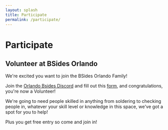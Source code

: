 ```yaml
---
layout: splash
title: Participate
permalink: /participate/
---
```


# Participate

## Volunteer at BSides Orlando
We're excited you want to join the BSides Orlando Family!

Join the <a href="https://discord.gg/rQQxBqr9FM" target="_blank" rel="noopener noreferrer">Orlando Bsides Discord</a> and fill out this <a href="https://forms.gle/KvKFADU8aNkoVrbZ6" target="_blank" rel="noopener noreferrer">form</a>, and congratulations, you're now a Volunteer!

We're going to need people skilled in anything from soldering to checking people in, whatever your skill level or knowledge in this space, we've got a spot for you to help! 

Plus you get free entry so come and join in!
